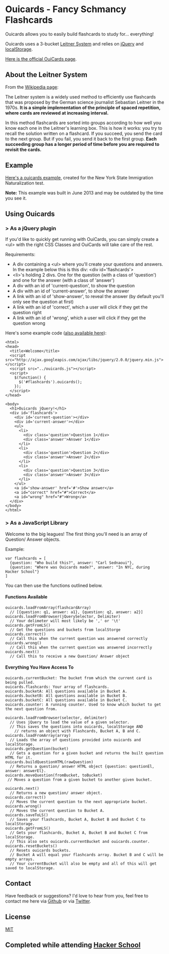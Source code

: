 # Ouicards - Fancy Schmancy Flashcards
Ouicards allows you to easily build flashcards to study for... everything! 

Ouicards uses a 3-bucket [Leitner System](http://en.wikipedia.org/wiki/Leitner_system) and relies on [jQuery](http://jquery.com/) and [localStorage](http://diveintohtml5.info/storage.html).

[Here is the official OuiCards page](http://carlsednaoui.github.io/ouicards/).

## About the Leitner System
From the [Wikipedia page](http://en.wikipedia.org/wiki/Leitner_system): 

The Leitner system is a widely used method to efficiently use flashcards that was proposed by the German science journalist Sebastian Leitner in the 1970s. __It is a simple implementation of the principle of spaced repetition, where cards are reviewed at increasing interval.__

In this method flashcards are sorted into groups according to how well you know each one in the Leitner's learning box. This is how it works: you try to recall the solution written on a flashcard. If you succeed, you send the card to the next group. But if you fail, you send it back to the first group. __Each succeeding group has a longer period of time before you are required to revisit the cards.__


## Example

[Here's a ouicards example](http://carlsednaoui.github.io/ouicards/live-examples/index.html), created for the New York State Immigration Naturalization test. 

__Note:__ This example was built in June 2013 and may be outdated by the time you see it.

## Using Ouicards

### > As a jQuery plugin

If you'd like to quickly get running with OuiCards, you can simply create a \<ul> with the right CSS Classes and OuiCards will take care of the rest.

Requirements:

- A div containing a \<ul> where you'll create your questions and answers. In the example below this is this div: \<div id='flashcards'>
- \<li>'s holding 2 divs. One for the question (with a class of 'question') and one for the answer (with a class of 'answer')
- A div with an id of 'current-question', to show the question
- A div with an id of 'current-answer', to show the answer
- A link with an id of 'show-answer', to reveal the answer (by default you'll only see the question at first)
- A link with an id of 'correct', which a user will click if they get the question right
- A link with an id of 'wrong', which a user will click if they get the question wrong

Here's some example code ([also available here](http://carlsednaoui.github.io/ouicards/live-examples/ouicards-jquery-example.html)):

    <html>
    <head>
      <title>Welcome</title>
      <script src="http://ajax.googleapis.com/ajax/libs/jquery/2.0.0/jquery.min.js"></script>
      <script src="../ouicards.js"></script>
      <script>
        $(function() { 
          $('#flashcards').ouicards(); 
        });
      </script>
    </head>

    <body>
      <h1>Ouicards jQuery!</h1>
      <div id='flashcards'>
        <div id='current-question'></div>
        <div id='current-answer'></div>
        <ul>
          <li>
            <div class='question'>Question 1</div>
            <div class='answer'>Answer 1</div>
          </li>
          <li>
            <div class='question'>Question 2</div>
            <div class='answer'>Answer 2</div>
          </li>
          <li>
            <div class='question'>Question 3</div>
            <div class='answer'>Answer 3</div>
          </li>
        </ul>
        <a id='show-answer' href='#'>Show answer</a>
        <a id="correct" href="#">Correct</a>
        <a id="wrong" href="#">Wrong</a>
      </div>
    </body>
    </html>

### > As a JavaScript Library
Welcome to the big leagues! The first thing you'll need is an array of Question/ Answer objects.

Example:
    
    var flashcards = [
      {question: "Who build this?", answer: "Carl Sednaoui"}, 
      {question: "Where was Ouicards made?", answer: "In NYC, during Hacker School"}
    ]

You can then use the functions outlined below.

#### Functions Available
  
    ouicards.loadFromArray(flashcardArray)
      // [{question: q1, answer: a1}, {question: q2, answer: a2}]
    ouicards.loadFromBrowser(jQuerySelector, Delimiter)
      // Your delimeter will most likely be ',' or '\t'
    ouicards.getFromLS()
      // Get the questions and buckets from localStorge
    ouicards.correct()
      // Call this when the current question was answered correctly
    ouicards.wrong()
      // Call this when the current question was answered incorrectly
    ouicards.next()
      // Call this to receive a new Question/ Answer object

#### Everything You Have Access To
    
    ouicards.currentBucket: The bucket from which the current card is being pulled.
    ouicards.flashcards: Your array of flashcards.
    ouicards.bucketA: All questions available in Bucket A.
    ouicards.bucketB: All questions available in Bucket B.
    ouicards.bucketC: All questions available in Bucket C.
    ouicards.counter: A running counter. Used to know which bucket to get the next question from.

    ouicards.loadFromBrowser(selector, delimiter) 
      // Uses jQuery to load the value of a given selector.
      // This saves the questions into ouicards, localStorage AND 
        // returns an object with Flashcards, Bucket A, B and C.
    ouicards.loadFromArray(array)
      // Loads the array of questions provided into ouicards and localStorage.
    ouicards.getQuestion(bucket)
      // Gets a question for a given bucket and returns the built question HTML for it.
    ouicards.buildQuestionHTML(rawQuestion)
      // Returns a question/ answer HTML object {question: questionEl, answer: answerEl}.
    ouicards.moveQuestion(fromBucket, toBucket)
     // Moves a question from a given bucket to another given bucket.

    ouicards.next()
      // Returns a new question/ answer object.
    ouicards.correct()
      // Moves the current question to the next appropriate bucket.
    ouicards.wrong()
      // Moves the current question to Bucket A.
    ouicards.saveToLS()
      // Saves your flashcards, Bucket A, Bucket B and Bucket C to localStorage.
    ouicards.getFromLS()
      // Gets your flashcards, Bucket A, Bucket B and Bucket C from localStorage. 
      // This also sets ouicards.currentBucket and ouicards.counter.
    ouicards.resetBuckets()
      // Resets ouicards buckets. 
      // Bucket A will equal your flashcards array. Bucket B and C will be empty arrays.  
      // Your currentBucket will also be empty and all of this will get saved to localStorage.

## Contact
Have feedback or suggestions? I'd love to hear from you, feel free to contact me here via [Github](https://github.com/carlsednaoui) or via [Twitter](https://twitter.com/carlsednaoui). 

## License
[MIT](http://opensource.org/licenses/MIT)

## Completed while attending [Hacker School](https://www.hackerschool.com/)